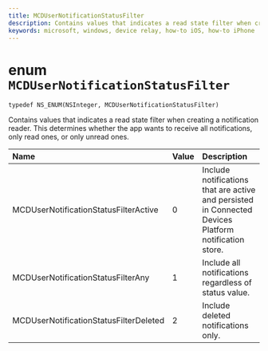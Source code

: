 ```yaml
---
title: MCDUserNotificationStatusFilter
description: Contains values that indicates a read state filter when creating a notification reader. This determines whether the app wants to receive all notifications, only read ones, or only unread ones. 
keywords: microsoft, windows, device relay, how-to iOS, how-to iPhone 
---
```


# enum `MCDUserNotificationStatusFilter`

```
typedef NS_ENUM(NSInteger, MCDUserNotificationStatusFilter)
```

Contains values that indicates a read state filter when creating a notification reader. This determines whether the app wants to receive all notifications, only read ones, or only unread ones. 

|Name | Value | Description |
|:-- |:-- |:-- |
|    MCDUserNotificationStatusFilterActive |0| Include notifications that are active and persisted in Connected Devices Platform notification store. |
|   MCDUserNotificationStatusFilterAny | 1| Include all notifications regardless of status value. |
|   MCDUserNotificationStatusFilterDeleted | 2| Include deleted notifications only.|